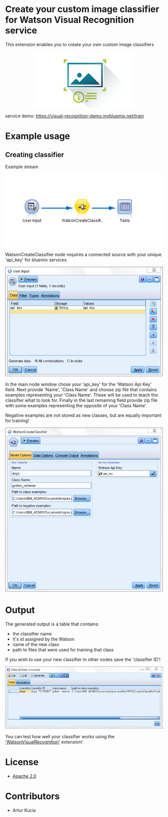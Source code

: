 # Create your custom image classifier for Watson Visual Recognition service

This extension enables you to create your own custom image classifiers 

<p align="center">
  <img src="Watson Create Classifier/default.png"/ width=320px>
</p>

service demo:
https://visual-recognition-demo.mybluemix.net/train

# Example usage
## Creating classifier

Example stream

<p align="center">
  <img src="Watson Create Classifier/Screenshot/stream.PNG"/ width=600px>
</p>


WatsonCreateClassifier node requires a connected source with your unique 'api_key' for bluemix services.

<p align="center">
  <img src="Watson Create Classifier/Screenshot/input1.PNG"/ width=600px>
</p>

	
In the main node window chose your 'api_key' for the 'Watson Api Key' field. Next provide 'Name', 'Class Name' and choose zip file that contains examples representing your 'Class Name'. These will be used to teach the classifier what to look for. Finally in the last remaining field provide zip file with some examples representing the opposite of your 'Class Name'. 

Negative examples are not stored as new classes, but are equally important for training!

<p align="center">
  <img src="Watson Create Classifier/Screenshot/input2.PNG"/ width=600px>
</p>
	
	
# Output

The generated output is a table that contains:
- the classifier name
- it's id assigned by the Watson
- name of the new class
- path to files that were used for training that class

If you wish to use your new classifier in other nodes save the 'classifier ID'!



<p align="center">
  <img src="Watson Create Classifier/Screenshot/output.PNG"/ width=600px>
</p>

You can test how well your classifier works using the ['WatsonVisualRecognition'][2] extension!



# License
- [Apache 2.0][1]

# Contributors
- Artur Kucia

 [1]: http://www.apache.org/licenses/LICENSE-2.0.html
 [2]: https://github.com/SpssModelerExtensions/WatsonVisualRecognition
